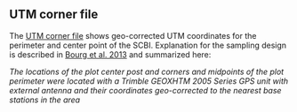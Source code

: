 
## UTM corner file

The [UTM corner file](https://github.com/SCBI-ForestGEO/SCBI-ForestGEO-Data/blob/master/spatial_data/UTM%20corners/scbi_UTM_plot_corners.csv) shows geo-­corrected UTM coordinates for the perimeter and center point of the SCBI. Explanation for the sampling design is described in [Bourg et al. 2013](http://onlinelibrary.wiley.com/doi/10.1890/13-0010.1/full) and summarized here:

_The locations of the plot center post and corners and midpoints of the plot perimeter were
located with a Trimble GEOXHTM 2005 Series GPS unit with external antenna and their coordinates geo-­corrected to the
nearest base stations in the area_
